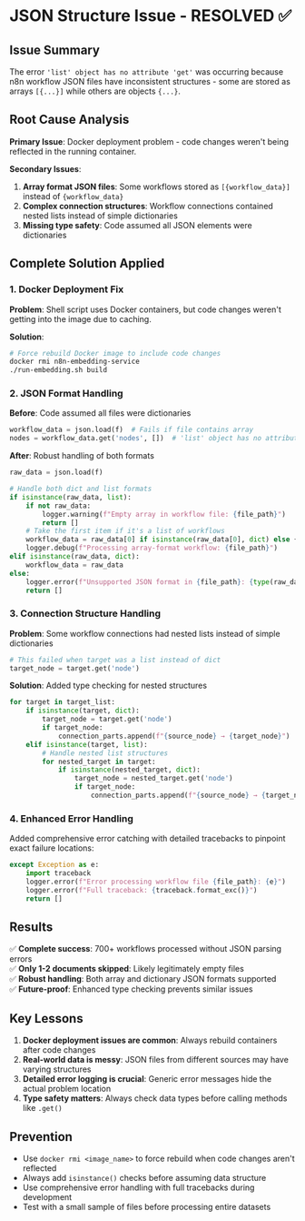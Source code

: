 # JSON Structure Issue - RESOLVED ✅

## Issue Summary
The error `'list' object has no attribute 'get'` was occurring because n8n workflow JSON files have inconsistent structures - some are stored as arrays `[{...}]` while others are objects `{...}`.

## Root Cause Analysis
**Primary Issue**: Docker deployment problem - code changes weren't being reflected in the running container.

**Secondary Issues**:
1. **Array format JSON files**: Some workflows stored as `[{workflow_data}]` instead of `{workflow_data}`
2. **Complex connection structures**: Workflow connections contained nested lists instead of simple dictionaries
3. **Missing type safety**: Code assumed all JSON elements were dictionaries

## Complete Solution Applied

### 1. Docker Deployment Fix
**Problem**: Shell script uses Docker containers, but code changes weren't getting into the image due to caching.

**Solution**:
```bash
# Force rebuild Docker image to include code changes
docker rmi n8n-embedding-service
./run-embedding.sh build
```

### 2. JSON Format Handling
**Before**: Code assumed all files were dictionaries
```python
workflow_data = json.load(f)  # Fails if file contains array
nodes = workflow_data.get('nodes', [])  # 'list' object has no attribute 'get'
```

**After**: Robust handling of both formats
```python
raw_data = json.load(f)

# Handle both dict and list formats
if isinstance(raw_data, list):
    if not raw_data:
        logger.warning(f"Empty array in workflow file: {file_path}")
        return []
    # Take the first item if it's a list of workflows
    workflow_data = raw_data[0] if isinstance(raw_data[0], dict) else {}
    logger.debug(f"Processing array-format workflow: {file_path}")
elif isinstance(raw_data, dict):
    workflow_data = raw_data
else:
    logger.error(f"Unsupported JSON format in {file_path}: {type(raw_data)}")
    return []
```

### 3. Connection Structure Handling
**Problem**: Some workflow connections had nested lists instead of simple dictionaries
```python
# This failed when target was a list instead of dict
target_node = target.get('node')
```

**Solution**: Added type checking for nested structures
```python
for target in target_list:
    if isinstance(target, dict):
        target_node = target.get('node')
        if target_node:
            connection_parts.append(f"{source_node} → {target_node}")
    elif isinstance(target, list):
        # Handle nested list structures
        for nested_target in target:
            if isinstance(nested_target, dict):
                target_node = nested_target.get('node')
                if target_node:
                    connection_parts.append(f"{source_node} → {target_node}")
```

### 4. Enhanced Error Handling
Added comprehensive error catching with detailed tracebacks to pinpoint exact failure locations:
```python
except Exception as e:
    import traceback
    logger.error(f"Error processing workflow file {file_path}: {e}")
    logger.error(f"Full traceback: {traceback.format_exc()}")
    return []
```

## Results
✅ **Complete success**: 700+ workflows processed without JSON parsing errors  
✅ **Only 1-2 documents skipped**: Likely legitimately empty files  
✅ **Robust handling**: Both array and dictionary JSON formats supported  
✅ **Future-proof**: Enhanced type checking prevents similar issues  

## Key Lessons
1. **Docker deployment issues are common**: Always rebuild containers after code changes
2. **Real-world data is messy**: JSON files from different sources may have varying structures
3. **Detailed error logging is crucial**: Generic error messages hide the actual problem location
4. **Type safety matters**: Always check data types before calling methods like `.get()`

## Prevention
- Use `docker rmi <image_name>` to force rebuild when code changes aren't reflected
- Always add `isinstance()` checks before assuming data structure
- Use comprehensive error handling with full tracebacks during development
- Test with a small sample of files before processing entire datasets